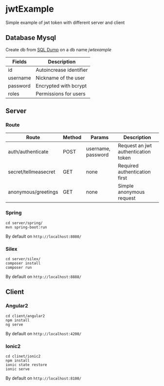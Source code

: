 # jwtExample
Simple example of jwt token with different server and client

## Database Mysql
Create db from [SQL Dump](db/users.sql) on a db name *jwtexample*

| Fields | Description |
| --- | --- |
| id | Autoincrease identifier |
| username | Nickname of the user | 
| password | Encrypted with bcrypt | 
| roles | Permissions for users |

## Server

### Route
| Route | Method | Params | Description |
| --- | --- | --- | --- |
| auth/authenticate | POST | username, password | Request an jwt authentication token |
| secret/tellmeasecret | GET | none | Required authentication first |
| anonymous/greetings | GET | none | Simple anonymous request |

### Spring 
```
cd server/spring/
mvn spring-boot:run
```
By default on `http://localhost:8080/`

### Silex
```
cd server/silex/
composer install
composer run
```

By default on `http://localhost:8888/`



## Client

### Angular2
```
cd client/angular2
npm install
ng serve
```

By default on `http://localhost:4200/`

### Ionic2
```
cd clinet/ionic2
npm install
ionic state restore
ionic serve
```

By default on `http://localhost:8100/`
